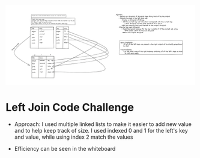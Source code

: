 ![image](./LeftJoin.png)

# Left Join Code Challenge

- Approach: I used multiple linked lists to make it easier to add new value and to help keep track of size. I used indexed 0 and 1 for the left's key and value, while using index 2 match the values

- Efficiency can be seen in the whiteboard
